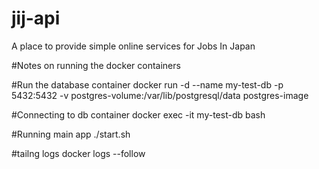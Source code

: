 # jij-api

A place to provide simple online services for Jobs In Japan

#Notes on running the docker containers

#Run the database container
docker run -d --name my-test-db -p 5432:5432 -v postgres-volume:/var/lib/postgresql/data postgres-image

#Connecting to db container 
docker exec -it my-test-db bash

#Running main app
./start.sh 

#tailng logs
docker logs --follow <dockerid>
